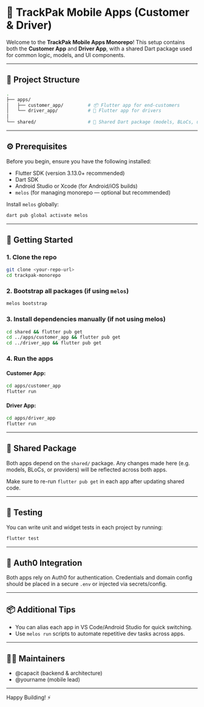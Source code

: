 # 🚀 TrackPak Mobile Apps (Customer & Driver)

Welcome to the **TrackPak Mobile Apps Monorepo**! This setup contains both the **Customer App** and **Driver App**, with a shared Dart package used for common logic, models, and UI components.

---

## 📁 Project Structure

```bash
.
├── apps/
│   ├── customer_app/         # 📦 Flutter app for end-customers
│   └── driver_app/           # 🚚 Flutter app for drivers
│
└── shared/                   # 🔗 Shared Dart package (models, BLoCs, utils)
```

---

## ⚙️ Prerequisites

Before you begin, ensure you have the following installed:

- Flutter SDK (version 3.13.0+ recommended)
- Dart SDK
- Android Studio or Xcode (for Android/iOS builds)
- `melos` (for managing monorepo — optional but recommended)

Install `melos` globally:

```bash
dart pub global activate melos
```

---

## 🚀 Getting Started

### 1. Clone the repo

```bash
git clone <your-repo-url>
cd trackpak-monorepo
```

### 2. Bootstrap all packages (if using `melos`)

```bash
melos bootstrap
```

### 3. Install dependencies manually (if not using melos)

```bash
cd shared && flutter pub get
cd ../apps/customer_app && flutter pub get
cd ../driver_app && flutter pub get
```

### 4. Run the apps

#### Customer App:

```bash
cd apps/customer_app
flutter run
```

#### Driver App:

```bash
cd apps/driver_app
flutter run
```

---

## 🔗 Shared Package

Both apps depend on the `shared/` package. Any changes made here (e.g. models, BLoCs, or providers) will be reflected across both apps.

Make sure to re-run `flutter pub get` in each app after updating shared code.

---

## 🧪 Testing

You can write unit and widget tests in each project by running:

```bash
flutter test
```

---

## 👥 Auth0 Integration

Both apps rely on Auth0 for authentication. Credentials and domain config should be placed in a secure `.env` or injected via secrets/config.

---

## 📦 Additional Tips

- You can alias each app in VS Code/Android Studio for quick switching.
- Use `melos run` scripts to automate repetitive dev tasks across apps.

---

## 👨‍💻 Maintainers

- @capacit (backend & architecture)
- @yourname (mobile lead)

---

Happy Building! ⚡
